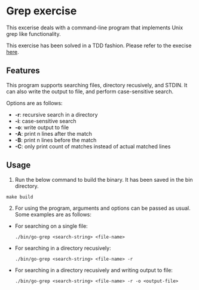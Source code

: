 # Grep exercise

This excerise deals with a command-line program that implements Unix grep like functionality.

This exercise has been solved in a TDD fashion. Please refer to the execise [here](https://one2n.io/go-bootcamp/go-projects/grep-in-go/grep-exercise).
 

## Features
This program supports searching files, directory recusively, and STDIN. It can also write the output to file, and perform case-sensitive search.

Options are as follows:
  - **-r**: recursive search in a directory
  - **-i**: case-sensitive search
  - **-o**: write output to file
  - **-A**: print n lines after the match
  - **-B**: print n lines before the match
  - **-C**: only print count of matches instead of actual matched lines

## Usage

1. Run the below command to build the binary. It has been saved in the bin directory.
```
make build
```

2. For using the program, arguments and options can be passed as usual. Some examples are as follows:

- For searching on a single file:
    ```
    ./bin/go-grep <search-string> <file-name>
    ```
- For searching in a directory recusively:
    ```
    ./bin/go-grep <search-string> <file-name> -r
    ```
- For searching in a directory recusively and writing output to file:
    ```
    ./bin/go-grep <search-string> <file-name> -r -o <output-file>
    ```